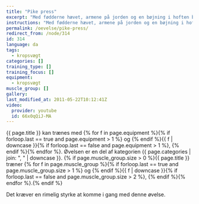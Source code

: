 ```yaml
---
title: "Pike press"
excerpt: "Med fødderne hævet, armene på jorden og en bøjning i hoften bøjer og strækker du armene. Presset er over hovedet."
instructions: "Med fødderne hævet, armene på jorden og en bøjning i hoften bøjer og strækker du armene. Presset er over hovedet."
permalink: /oevelse/pike-press/
redirect_from: /node/314
id: 314
language: da
tags:
  - kropsvægt
categories: []
training_type: []
training_focus: []
equipment:
  - kropsvægt
muscle_group: []
gallery:
last_modified_at: 2011-05-22T10:12:41Z
video:
  provider: youtube
  id: 66x0qQiJ-MA
---
```


{{ page.title }} kan trænes med {% for f in page.equipment %}{% if forloop.last == true and page.equipment > 1 %} og {% endif %}{{ f | downcase  }}{% if forloop.last == false and page.equipment > 1 %}, {% endif %}{% endfor %}. Øvelsen er en del af kategorien {{ page.categories | join: ", " | downcase }}. {% if page.muscle_group.size > 0 %}{{ page.title }} træner {% for f in page.muscle_group %}{% if forloop.last == true and page.muscle_group.size > 1 %} og {% endif %}{{ f | downcase }}{% if forloop.last == false and page.muscle_group.size > 2 %}, {% endif %}{% endfor %}.{% endif %}

Det kræver en rimelig styrke at komme i gang med denne øvelse.

